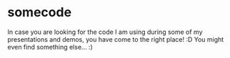 # somecode
In case you are looking for the code I am using during some of my presentations and demos, you have come to the right place! :D You might even find something else... :)
